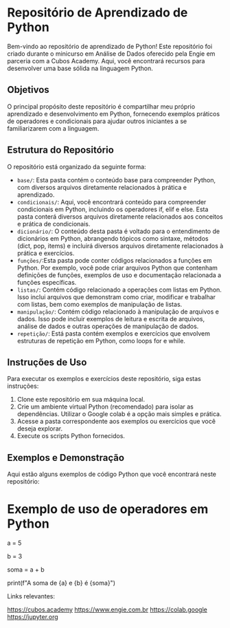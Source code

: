 # Repositório de Aprendizado de Python

Bem-vindo ao repositório de aprendizado de Python! Este repositório foi criado durante o minicurso em Análise de Dados oferecido pela Engie em parceria com a Cubos Academy. 
Aqui, você encontrará recursos para desenvolver uma base sólida na linguagem Python.

## Objetivos

O principal propósito deste repositório é compartilhar meu próprio aprendizado e desenvolvimento em Python, fornecendo exemplos práticos de operadores e condicionais para ajudar outros iniciantes a se familiarizarem com a linguagem.

## Estrutura do Repositório

O repositório está organizado da seguinte forma:

- `base/`: Esta pasta contém o conteúdo base para compreender Python, com diversos arquivos diretamente relacionados à prática e aprendizado.
- `condicionais/`: Aqui, você encontrará conteúdo para compreender condicionais em Python, incluindo os operadores if, elif e else. Esta pasta conterá diversos arquivos diretamente relacionados aos conceitos e prática de condicionais.
- `dicionário/`: O conteúdo desta pasta é voltado para o entendimento de dicionários em Python, abrangendo tópicos como sintaxe, métodos (dict, pop, items) e incluirá diversos arquivos diretamente relacionados à prática e exercícios.
- `funções/`:Esta pasta pode conter códigos relacionados a funções em Python. Por exemplo, você pode criar arquivos Python que contenham definições de funções, exemplos de uso e documentação relacionada a funções específicas. 
- `listas/`: Contém código relacionado a operações com listas em Python. Isso inclui arquivos que demonstram como criar, modificar e trabalhar com listas, bem como exemplos de manipulação de listas. 
- `manipulação/`: Contém código relacionado à manipulação de arquivos e dados. Isso pode incluir exemplos de leitura e escrita de arquivos, análise de dados e outras operações de manipulação de dados. 
- `repetição/`: Está pasta contém exemplos e exercícios que envolvem estruturas de repetição em Python, como loops for e while.

## Instruções de Uso

Para executar os exemplos e exercícios deste repositório, siga estas instruções:
1. Clone este repositório em sua máquina local.
2. Crie um ambiente virtual Python (recomendado) para isolar as dependências. Utilizar o Google colab é a opção mais simples e prática.
3. Acesse a pasta correspondente aos exemplos ou exercícios que você deseja explorar.
4. Execute os scripts Python fornecidos.

## Exemplos e Demonstração

Aqui estão alguns exemplos de código Python que você encontrará neste repositório:

# Exemplo de uso de operadores em Python
a = 5

b = 3

soma = a + b

print(f"A soma de {a} e {b} é {soma}")

Links relevantes:

https://cubos.academy
https://www.engie.com.br
https://colab.google
https://jupyter.org
